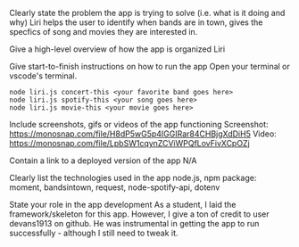 Clearly state the problem the app is trying to solve (i.e. what is it doing and why)
Liri helps the user to identify when bands are in town, gives the specfics of song and movies they are interested in.


Give a high-level overview of how the app is organized
Liri 

Give start-to-finish instructions on how to run the app
Open your terminal or vscode's terminal.
``` 
node liri.js concert-this <your favorite band goes here>
node liri.js spotify-this <your song goes here>
node liri.js movie-this <your movie goes here>
```

Include screenshots, gifs or videos of the app functioning
Screenshot: https://monosnap.com/file/H8dP5wG5p4IGGIRar84CHBjgXdDiH5
Video: https://monosnap.com/file/LpbSW1cqynZCViWPQfLovFivXCpOZj

Contain a link to a deployed version of the app
N/A

Clearly list the technologies used in the app
node.js, 
npm package: moment, bandsintown, request, node-spotify-api, dotenv

State your role in the app development
As a student, I laid the framework/skeleton for this app.  However, I give a ton of credit to user devans1913 on github.  He was instrumental in getting the app to run successfully - although I still need to tweak it.
